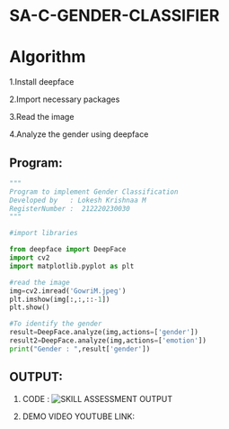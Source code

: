# SA-C-GENDER-CLASSIFIER
# Algorithm
1.Install deepface

2.Import necessary packages

3.Read the image

4.Analyze the gender using deepface

## Program:
```python
"""
Program to implement Gender Classification
Developed by   : Lokesh Krishnaa M
RegisterNumber :  212220230030
"""

#import libraries

from deepface import DeepFace
import cv2
import matplotlib.pyplot as plt

#read the image
img=cv2.imread('GowriM.jpeg')
plt.imshow(img[:,:,::-1])
plt.show()

#To identify the gender
result=DeepFace.analyze(img,actions=['gender'])
result2=DeepFace.analyze(img,actions=['emotion'])
print("Gender : ",result['gender'])

```

## OUTPUT:

1. CODE :
![SKILL ASSESSMENT OUTPUT](XXX.png)

2. DEMO VIDEO YOUTUBE LINK:


